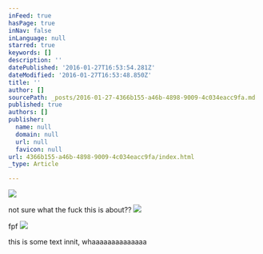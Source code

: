 ```yaml
---
inFeed: true
hasPage: true
inNav: false
inLanguage: null
starred: true
keywords: []
description: ''
datePublished: '2016-01-27T16:53:54.281Z'
dateModified: '2016-01-27T16:53:48.850Z'
title: ''
author: []
sourcePath: _posts/2016-01-27-4366b155-a46b-4898-9009-4c034eacc9fa.md
published: true
authors: []
publisher:
  name: null
  domain: null
  url: null
  favicon: null
url: 4366b155-a46b-4898-9009-4c034eacc9fa/index.html
_type: Article

---
```

![](https://the-grid-user-content.s3-us-west-2.amazonaws.com/83eba5b2-2d98-40d5-9161-62fac1bc62ce.JPG)

not sure what the fuck this is about??
![](https://the-grid-user-content.s3-us-west-2.amazonaws.com/b75bc419-4d4b-458d-b18f-061bc2aacd8e.JPG)

fpf
![](https://the-grid-user-content.s3-us-west-2.amazonaws.com/3efe427f-4477-4843-a7c7-5c91671b8ca4.jpg)

this is some text innit, whaaaaaaaaaaaaaa